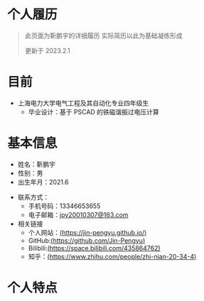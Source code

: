 # 个人履历

> 此页面为靳鹏宇的详细履历 实际简历以此为基础凝练形成
>
> 更新于 2023.2.1

# 目前

- 上海电力大学电气工程及其自动化专业四年级生
  - 毕业设计：基于 PSCAD 的铁磁谐振过电压计算

# 基本信息

- 姓名：靳鹏宇
- 性别：男
- 出生年月：2021.6

* 联系方式：
  - 手机号码：13346653655
  - 电子邮箱：jpy20010307@163.com
* 相关链接
  - 个人网站：[(https://jin-pengyu.github.io/)](https://jin-pengyu.github.io/)
  - GitHub:[(https://github.com/Jin-Pengyu)](https://github.com/Jin-Pengyu)
  - Bilibili:[(https://space.bilibili.com/435864762)](https://space.bilibili.com/435864762)
  - 知乎：[(https://www.zhihu.com/people/zhi-nian-20-34-4)](https://www.zhihu.com/people/zhi-nian-20-34-4)

# 个人特点
